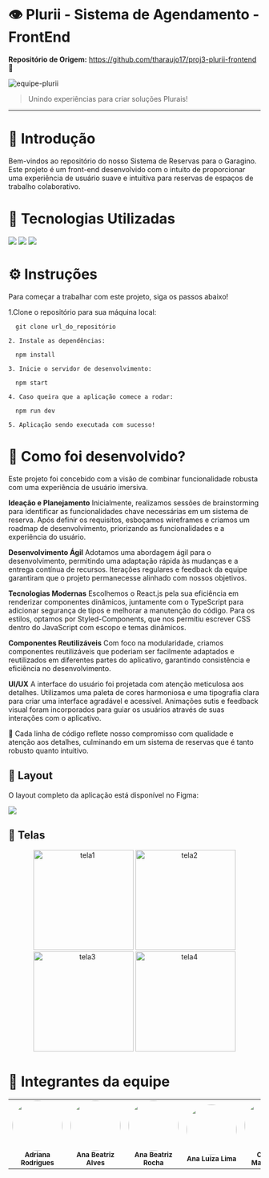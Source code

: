 # 👁 Plurii - Sistema de Agendamento - FrontEnd

**Repositório de Origem:** https://github.com/tharaujo17/proj3-plurii-frontend 🤝

<img src="" alt="equipe-plurii">


> Unindo experiências para criar soluções Plurais!
---

# 🌟 Introdução
Bem-vindos ao repositório do nosso Sistema de Reservas para o Garagino. Este projeto é um front-end desenvolvido com o intuito de proporcionar uma experiência de usuário suave e intuitiva para reservas de espaços de trabalho colaborativo.

# 🚀 Tecnologias Utilizadas
<img src="https://img.shields.io/badge/React-20232A?style=for-the-badge&logo=react&logoColor=61DAFB" />
<img src="https://img.shields.io/badge/TypeScript-3178C6?style=for-the-badge&logo=typescript&logoColor=white" />
<img src="https://img.shields.io/badge/styled--components-DB7093?style=for-the-badge&logo=styled-components&logoColor=white" />

# ⚙️ Instruções
Para começar a trabalhar com este projeto, siga os passos abaixo!
<dl>
    1.Clone o repositório para sua máquina local:
   <dt>
      
      git clone url_do_repositório  
   </dt>
  
    2. Instale as dependências:
   <dt>
      
      npm install
   </dt>
  
    3. Inicie o servidor de desenvolvimento:
   <dt>
      
      npm start
   </dt>
   
    4. Caso queira que a aplicação comece a rodar:
   <dt>
      
      npm run dev
   </dt>
  
    5. Aplicação sendo executada com sucesso!
</dl>

# 📄 Como foi desenvolvido?
Este projeto foi concebido com a visão de combinar funcionalidade robusta com uma experiência de usuário imersiva. 

  **Ideação e Planejamento**
Inicialmente, realizamos sessões de brainstorming para identificar as funcionalidades chave necessárias em um sistema de reserva. Após definir os requisitos, esboçamos wireframes e criamos um roadmap de desenvolvimento, priorizando as funcionalidades e a experiência do usuário.

  **Desenvolvimento Ágil**
Adotamos uma abordagem ágil para o desenvolvimento, permitindo uma adaptação rápida às mudanças e a entrega contínua de recursos. Iterações regulares e feedback da equipe garantiram que o projeto permanecesse alinhado com nossos objetivos.

  **Tecnologias Modernas**
Escolhemos o React.js pela sua eficiência em renderizar componentes dinâmicos, juntamente com o TypeScript para adicionar segurança de tipos e melhorar a manutenção do código. Para os estilos, optamos por Styled-Components, que nos permitiu escrever CSS dentro do JavaScript com escopo e temas dinâmicos.

  **Componentes Reutilizáveis**
Com foco na modularidade, criamos componentes reutilizáveis que poderiam ser facilmente adaptados e reutilizados em diferentes partes do aplicativo, garantindo consistência e eficiência no desenvolvimento.

  **UI/UX**
A interface do usuário foi projetada com atenção meticulosa aos detalhes. Utilizamos uma paleta de cores harmoniosa e uma tipografia clara para criar uma interface agradável e acessível. Animações sutis e feedback visual foram incorporados para guiar os usuários através de suas interações com o aplicativo.

🌟 Cada linha de código reflete nosso compromisso com qualidade e atenção aos detalhes, culminando em um sistema de reservas que é tanto robusto quanto intuitivo. 

## 🎨 Layout

O layout completo da aplicação está disponível no Figma:

<a href="link_pro_figma">
  <img src="https://img.shields.io/badge/Acessar%20Layout%20-Figma-%2304D361">
</a>

## 📱 Telas

<p align="center">
  <img alt="tela1" title="#plurii" src="" width="200px">

  <img alt="tela2" title="#plurii" src="" width="200px">
  
  <img alt="tela3" title="#plurii" src="." width="200px">
  
  <img alt="tela4" title="#plurii" src="" width="200px">
</p>

# 🤝 Integrantes da equipe
<table>
  <tr>
    <td align="center"><img style="border-radius: 50%;" src="https://avatars.githubusercontent.com/u/108764670?v=4" width="100px;"/><br/><sub><b>Adriana Rodrigues</b></sub></a><br/></a></td>
    <td align="center"><img style="border-radius: 50%;" src="https://avatars.githubusercontent.com/u/108446826?v=4" width="100px;"/><br/><sub><b>Ana Beatriz Alves</b></sub></a><br/></a></td>
    <td align="center"><img style="border-radius: 50%;" src="./assets/ANA BEATRIZ ROCHA.png" width="100px;" alt=""/><br/><sub><b>Ana Beatriz Rocha</b></sub></a><br /></a></td>
    <td align="center"><img style="border-radius: 50%;" src="./assets/ANA LUIZA LIMA.jpeg" width="100px;" alt=""/><br/><sub><b>Ana Luiza Lima</b></sub></a><br/></a></td>
    <td align="center"><img style="border-radius: 50%;" src="https://avatars.githubusercontent.com/u/104402971?v=4" width="100px;"/><br/><sub><b>Cristina Matsunaga</b></sub></a><br /></a></td>
    <td align="center"><img style="border-radius: 50%;" src="https://avatars.githubusercontent.com/u/39159963?v=4" width="100px;"/><br/><sub><b>Francisco Luz</b></sub></a><br /></a></td>
    <td align="center"><img style="border-radius: 50%;" src="./assets/JORGE.jpeg" width="100px;" alt=""/><br /><sub><b>Jorge Herbster</b></sub></a><br/></a></td>
    <td align="center"><img style="border-radius: 50%;" src="./assets/LUCI.jpeg" width="100px;" alt=""/><br /><sub><b>Lucibelle Lemos</b></sub></a><br/></a></td>
    <td align="center"><img style="border-radius: 50%;" src="https://avatars.githubusercontent.com/marianefontes" width="100px;" alt=""/><br /><sub><b>Mariane Fontes</b></sub></a><br/></a></td>
    <td align="center"><img style="border-radius: 50%;" src="https://avatars.githubusercontent.com/u/112591325?v=4" width="100px;"/><br/><sub><b>Thiago Araújo</b></sub></a><br /></a></td>
  </tr>
</table>
